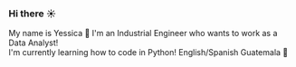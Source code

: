 ### Hi there :sunny:
My name is Yessica :cherry_blossom:
I'm an Industrial Engineer who wants to work as a Data Analyst!  
I'm currently learning how to code in Python!
English/Spanish
Guatemala :blue_heart:
